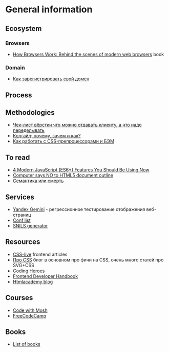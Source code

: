 # General information
## Ecosystem
### Browsers
- [How Browsers Work: Behind the scenes of modern web browsers](https://www.html5rocks.com/en/tutorials/internals/howbrowserswork/) book
### Domain
- [Как зарегистрировать свой домен](https://htmlacademy.ru/blog/48-how-to-register-domain)
## Process
## Methodologies
- [Чек-лист вёрстки  что можно отдавать клиенту, а что надо переделывать](https://habrahabr.ru/post/114256/)
- [Кодгайд: почему, зачем и как?](https://htmlacademy.ru/blog/62-codeguide-why-what-and-how)
- [Как работать с CSS-препроцессорами и БЭМ](http://nicothin.github.io/idiomatic-pre-CSS/#files)
## To read
- [4 Modern JavaScript (ES6+) Features You Should Be Using Now](https://programmingwithmosh.com/javascript/essential-modern-javascript-features/?utm_content=educational&utm_campaign=2018-04-10&utm_source=email-sendgrid&utm_term=712832&utm_medium=1247828)
- [Computer says NO to HTML5 document outline](http://html5doctor.com/computer-says-no-to-html5-document-outline/)
- [Семантика или смерть](https://events.yandex.ru/lib/talks/1520/)
## Services
- [Yandex Gemini](https://tech.yandex.ru/gemini/) - регрессионное тестирование отображения веб-страниц
- [Conf list](https://confs.tech/javascript)
- [SNILS generator](https://ortex.github.io/snils-generator/)
## Resources
- [CSS-live](http://css-live.ru/) frontend articles
- [Про CSS](http://css.yoksel.ru/) блог в основном про фичи на CSS, очень много статей про SVG+CSS
- [Coding Heroes](https://codingheroes.io/resources/)
- [Frontend Developer Handbook](https://frontendmasters.com/books/front-end-handbook/2017/)
- [Htmlacademy blog](https://htmlacademy.ru/blog)
## Courses
- [Code with Mosh](https://codewithmosh.teachable.com/)
- [FreeCodeCamp](https://www.freecodecamp.org/)
## Books
- [List of books](https://learn.javascript.ru/books)